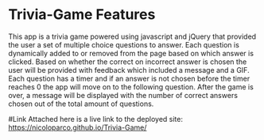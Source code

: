 # Trivia-Game Features
This app is a trivia game powered using javascript and jQuery that provided the user a set of multiple choice questions to answer.
Each question is dynamically added to or removed from the page based on which answer is clicked.
Based on whether the correct on incorrect answer is chosen the user will be provided with feedback which included a message and a GIF.
Each question has a timer and if an answer is not chosen before the timer reaches 0 the app will move on to the following question.
After the game is over, a message will be displayed with the number of correct answers chosen out of the total amount of questions.

#Link
Attached here is a live link to the deployed site: https://nicoloparco.github.io/Trivia-Game/
